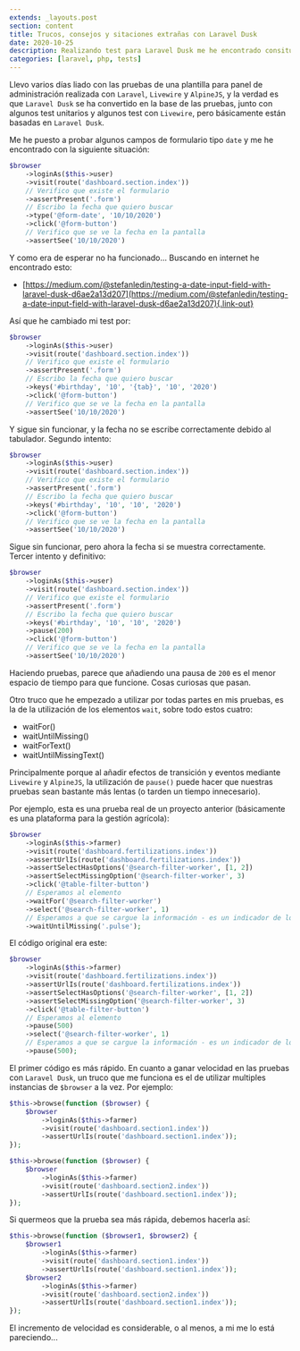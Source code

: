 ```yaml
---
extends: _layouts.post
section: content
title: Trucos, consejos y sitaciones extrañas con Laravel Dusk
date: 2020-10-25
description: Realizando test para Laravel Dusk me he encontrado consituaciones muy extrañas, y he aprendido algunos trucos.
categories: [laravel, php, tests]
---
```


Llevo varios días liado con las pruebas de una plantilla para panel de administración realizada con `Laravel`, `Livewire` y `AlpineJS`, y la verdad es que `Laravel Dusk` se ha convertido en la base de las pruebas, junto con algunos test unitarios y algunos test con `Livewire`, pero básicamente están basadas en `Laravel Dusk`.

Me he puesto a probar algunos campos de formulario tipo `date` y me he encontrado con la siguiente situación:

```php
$browser
    ->loginAs($this->user)
    ->visit(route('dashboard.section.index'))
    // Verifico que existe el formulario
    ->assertPresent('.form')
    // Escribo la fecha que quiero buscar
    ->type('@form-date', '10/10/2020')
    ->click('@form-button')
    // Verifico que se ve la fecha en la pantalla
    ->assertSee('10/10/2020')
```

Y como era de esperar no ha funcionado... Buscando en internet he encontrado esto:

+ [https://medium.com/@stefanledin/testing-a-date-input-field-with-laravel-dusk-d6ae2a13d207](https://medium.com/@stefanledin/testing-a-date-input-field-with-laravel-dusk-d6ae2a13d207){.link-out}

Así que he cambiado mi test por:

```php
$browser
    ->loginAs($this->user)
    ->visit(route('dashboard.section.index'))
    // Verifico que existe el formulario
    ->assertPresent('.form')
    // Escribo la fecha que quiero buscar
    ->keys('#birthday', '10', '{tab}', '10', '2020')
    ->click('@form-button')
    // Verifico que se ve la fecha en la pantalla
    ->assertSee('10/10/2020')
```

Y sigue sin funcionar, y la fecha no se escribe correctamente debido al tabulador. Segundo intento:

```php
$browser
    ->loginAs($this->user)
    ->visit(route('dashboard.section.index'))
    // Verifico que existe el formulario
    ->assertPresent('.form')
    // Escribo la fecha que quiero buscar
    ->keys('#birthday', '10', '10', '2020')
    ->click('@form-button')
    // Verifico que se ve la fecha en la pantalla
    ->assertSee('10/10/2020')
```

Sigue sin funcionar, pero ahora la fecha si se muestra correctamente. Tercer intento y definitivo:

```php
$browser
    ->loginAs($this->user)
    ->visit(route('dashboard.section.index'))
    // Verifico que existe el formulario
    ->assertPresent('.form')
    // Escribo la fecha que quiero buscar
    ->keys('#birthday', '10', '10', '2020')
    ->pause(200)
    ->click('@form-button')
    // Verifico que se ve la fecha en la pantalla
    ->assertSee('10/10/2020')
```

Haciendo pruebas, parece que añadiendo una pausa de `200` es el menor espacio de tiempo para que funcione. Cosas curiosas que pasan.

Otro truco que he empezado a utilizar por todas partes en mis pruebas, es la de la utilización de los elementos `wait`, sobre todo estos cuatro:

- waitFor()
- waitUntilMissing()
- waitForText()
- waitUntilMissingText()

Principalmente porque al añadir efectos de transición y eventos mediante `Livewire` y `AlpineJS`, la utilización de `pause()` puede hacer que nuestras pruebas sean bastante más lentas (o tarden un tiempo innecesario). 

Por ejemplo, esta es una prueba real de un proyecto anterior (básicamente es una plataforma para la gestión agrícola):

```php
$browser
    ->loginAs($this->farmer)
    ->visit(route('dashboard.fertilizations.index'))
    ->assertUrlIs(route('dashboard.fertilizations.index'))
    ->assertSelectHasOptions('@search-filter-worker', [1, 2])
    ->assertSelectMissingOption('@search-filter-worker', 3)
    ->click('@table-filter-button')
    // Esperamos al elemento
    ->waitFor('@search-filter-worker')
    ->select('@search-filter-worker', 1)
    // Esperamos a que se cargue la información - es un indicador de loading...
    ->waitUntilMissing('.pulse');
```

El código original era este:

```php
$browser
    ->loginAs($this->farmer)
    ->visit(route('dashboard.fertilizations.index'))
    ->assertUrlIs(route('dashboard.fertilizations.index'))
    ->assertSelectHasOptions('@search-filter-worker', [1, 2])
    ->assertSelectMissingOption('@search-filter-worker', 3)
    ->click('@table-filter-button')
    // Esperamos al elemento
    ->pause(500)
    ->select('@search-filter-worker', 1)
    // Esperamos a que se cargue la información - es un indicador de loading...
    ->pause(500);
```

El primer código es más rápido. En cuanto a ganar velocidad en las pruebas con `Laravel Dusk`, un truco que me funciona es el de utilizar multiples instancias de `$browser` a la vez. Por ejemplo:

```php
$this->browse(function ($browser) {
    $browser
        ->loginAs($this->farmer)
        ->visit(route('dashboard.section1.index'))
        ->assertUrlIs(route('dashboard.section1.index'));
});

$this->browse(function ($browser) {
    $browser
        ->loginAs($this->farmer)
        ->visit(route('dashboard.section2.index'))
        ->assertUrlIs(route('dashboard.section1.index'));
});
```

Si quermeos que la prueba sea más rápida, debemos hacerla así:

```php
$this->browse(function ($browser1, $browser2) {
    $browser1
        ->loginAs($this->farmer)
        ->visit(route('dashboard.section1.index'))
        ->assertUrlIs(route('dashboard.section1.index'));
    $browser2
        ->loginAs($this->farmer)
        ->visit(route('dashboard.section2.index'))
        ->assertUrlIs(route('dashboard.section1.index'));
});
```

El incremento de velocidad es considerable, o al menos, a mi me lo está pareciendo...
